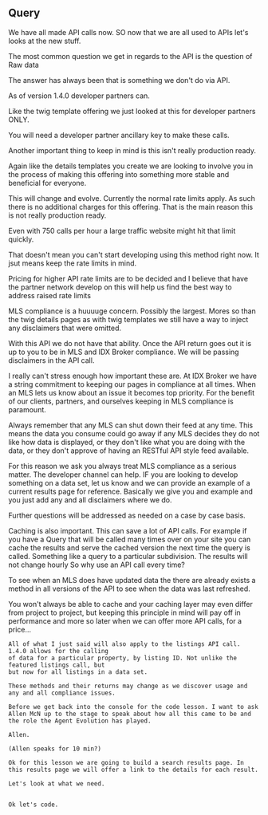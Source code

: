 ## Query

We have all made API calls now. SO now that we are all used to APIs
let's looks at the new stuff.

The most common question we get in regards to the API is the question of Raw data

The answer has always been that is something we don't do via API.

As of version 1.4.0 developer partners can.

Like the twig template offering we just looked at this for developer partners ONLY.

You will need a developer partner ancillary key to make these calls.

Another important thing to keep in mind is this isn't really production ready.

Again like the details templates you create we are looking to involve you in the
process of making this offering into something more stable and beneficial for everyone.

This will change and evolve. Currently the normal rate limits apply. As such there is
no additional charges for this offering. That is the main reason this is not really production ready.

Even with 750 calls per hour a large traffic website might hit that limit quickly.

That doesn't mean you can't start developing using this method right now. It jsut means
keep the rate limits in mind.

Pricing for higher API rate limits are to be decided and I believe that have the
partner network develop on this will help us find the best way to address raised rate limits

MLS compliance is a huuuuge concern. Possibly the largest. Mores so than the twig details pages as
with twig templates we still have a way to inject any disclaimers that were omitted.

With this API we do not have that ability. Once the API return goes out it is up to you to be in MLS
and IDX Broker compliance. We will be passing disclaimers in the API call.

I really can't stress enough how important these are. At IDX Broker we have a string commitment
to keeping our pages in compliance at all times. When an MLS lets us know about an issue it becomes
top priority. For the benefit of our clients, partners, and ourselves keeping in MLS compliance
is paramount.


Always remember that any MLS can shut down their feed at any time. This means the data you consume
could go away if any MLS decides they do not like how data is displayed, or they don't like what you are doing with the data, or they don't approve of having an RESTful API style feed available.

For this reason we ask you always treat MLS compliance as a serious matter. The developer channel
can help. IF you are looking to develop something on a data set, let us know and we can provide an
 example of a current results page for reference. Basically we give you and example and you just
  add any and all disclaimers where we do.

  Further questions will be addressed as needed on a case by case basis.

  Caching is also important. This can save a lot of API calls. For example if you have a Query
   that will be called many times over on your site you can cache the results and serve the
   cached version the next time the query is called. Something like a query to a particular
   subdivision. The results will not change hourly So why use an API call every time?

   To see when an MLS does have updated data the there are already exists a method in all versions
   of the API to see when the data was last refreshed.

   You won't always be able to cache and your caching layer may even differ from project to
   project, but keeping this principle in mind will pay off in performance and more so later
    when we can offer more API calls, for a price...


    All of what I just said will also apply to the listings API call. 1.4.0 allows for the calling
    of data for a particular property, by listing ID. Not unlike the featured listings call, but
    but now for all listings in a data set.

    These methods and their returns may change as we discover usage and any and all compliance issues.

    Before we get back into the console for the code lesson. I want to ask Allen McN up to the stage to speak about how all this came to be and the role the Agent Evolution has played.

    Allen.

    (Allen speaks for 10 min?)

    Ok for this lesson we are going to build a search results page. In this results page we will offer a link to the details for each result.

    Let's look at what we need.


    Ok let's code.
